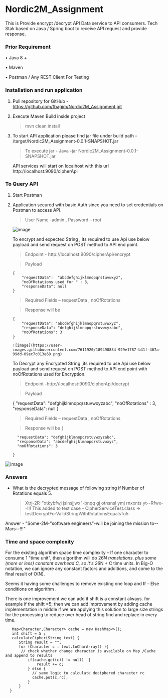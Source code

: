 # Nordic2M_Assignment

This is Provide encrypt /decrypt API Data service to API consumers. Tech Stak based on Java / Spring boot to receive  API request and provide response.

### Prior Requirement
•	Java 8 +

•	Maven

•	Postman / Any REST Client For Testing 

### Installation and run application
1. Pull repository for GitHub - https://github.com/fbagim/Nordic2M_Assignment.git

2. Execute Maven Build inside project
    > mvn clean install
    
3. To start API application please find jar file under build path - <project>/target/Nordic2M_Assignment-0.0.1-SNAPSHOT.jar
 
    >  To execute jar -  Java -jar  Nordic2M_Assignment-0.0.1-SNAPSHOT.jar
    
    API services will start on localhost with this url http://localhost:9090/cipherApi

 ### To Query API
 
 1. Start Postman
 
 2. Application secured with basic Auth since you need to set credentials on Postman to access API.
    > User Name -admin , Password – root
    
     ![image](https://user-images.githubusercontent.com/7611920/189490560-1860c8ee-880d-44a5-a454-9eba8628d211.png)

    To encrypt and expected String , its required to use  Api use below payload and send request on POST method to API end point.
    
    > Endpoint - http://localhost:9090/cipherApi/encrypt
    
    > Payload 
    
        {
            "requestData":  "abcdefghijklmnopqrstuvwxyz",
            "noOfRotations used for " : 3,
            "responseData": null
        }
     > Required Fields – requestData , noOfRotations
     
     > Response will be
     
        {
            "requestData": "abcdefghijklmnopqrstuvwxyz",
            "responseData": "defghijklmnopqrstuvwxyzabc",
            "noOfRotations": 3
        }
        
        ![image](https://user-images.githubusercontent.com/7611920/189490834-929e1787-b41f-467a-99dd-09ec7c013e68.png)

    To Decrypt any Encrypted String ,its required to use Api use below payload and send request on POST method to API end point with noOfRotations used for Encryption. 
   
    > Endpoint -http://localhost:9090/cipherApi/decrypt
    
    > Payload 

       {
            "requestData":  "defghijklmnopqrstuvwxyzabc",
            "noOfRotations" : 3,
            "responseData": null
        }

     > Required Fields – requestData , noOfRotations


     > Response will be
        {

          "requestData": "defghijklmnopqrstuvwxyzabc",
          "responseData": "abcdefghijklmnopqrstuvwxyz",
          "noOfRotations": 3

        }
        
   ![image](https://user-images.githubusercontent.com/7611920/189492402-ce9d6b8c-7e82-417c-b56d-bacc953e5496.png)

### Answers

-  What is the decrypted message of following string if Number of Rotations equals 5.
   > Xtrj-2R-"xtkybfwj jslnsjjwx"-bnqq gj otnsnsl ymj rnxxnts yt--Rfwx--!!!
   > This added to test case - CipherServiceTest.class -> testDecryptForValidStringWithRotationsEqualsTo5  
  
  Answer - "Some-2M-"software engineers"-will be joining the mission to--Mars--!!!"

### Time and space complexity

For the existing algorithm space time complexity – 
If one character to consume 1 "time unit", then algorithm will do 26*N translations. plus some (more or less) constant overhead C, so it's 26*N + C time units. In Big-O notation, we can ignore any constant factors and additions, and come to the final result of O(N).

Seems it having some challenges to remove existing one loop and If – Else conditions on algorithm  .

There is one improvement we can add if shift is a constant always. for example if the shift =5;  then we can add improvement by adding cache  implementation in middle if we are applying this solution to large size strings for the processing to reduce over head of string find and replace in every time.
    
       Map<Character,Character> cache = new HashMap<>();
       int shift = 5 ;
       calculateCipher(String text) {
          String result = "";
          for (Character c : text.toCharArray() ){
           // check whether change character is available on Map /Cache and append to results 
              if(cache.get(c)) != null)  {
                  result += c;
              } else {	        
                // same logic to calculate deciphered character rc
                cache.put(c,rc);
              }
          }
      }

     
    
     

  


     


  
